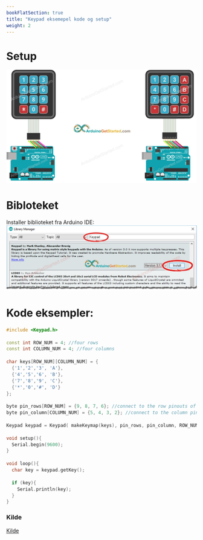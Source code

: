 ```yaml
---
bookFlatSection: true
title: "Keypad eksemepel kode og setup"
weight: 2
---
```



# Setup
![Keypad](/static/keypad-wire.jpg)



# Bibloteket
Installer biblioteket fra Arduino IDE:
![Keypad biblioteket](/static/keypad-lib.jpg)


# Kode eksempler:
```cpp
#include <Keypad.h>

const int ROW_NUM = 4; //four rows
const int COLUMN_NUM = 4; //four columns

char keys[ROW_NUM][COLUMN_NUM] = {
  {'1','2','3', 'A'},
  {'4','5','6', 'B'},
  {'7','8','9', 'C'},
  {'*','0','#', 'D'}
};

byte pin_rows[ROW_NUM] = {9, 8, 7, 6}; //connect to the row pinouts of the keypad
byte pin_column[COLUMN_NUM] = {5, 4, 3, 2}; //connect to the column pinouts of the keypad

Keypad keypad = Keypad( makeKeymap(keys), pin_rows, pin_column, ROW_NUM, COLUMN_NUM );

void setup(){
  Serial.begin(9600);
}

void loop(){
  char key = keypad.getKey();

  if (key){
    Serial.println(key);
  }
}
```


### Kilde
[Kilde](https://arduinogetstarted.com/tutorials/arduino-keypad)